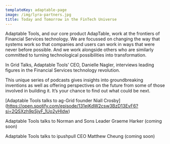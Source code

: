 ```yaml
---
templateKey: adaptable-page
image: /img/lyra-partners.jpg
title: Today and Tomorrow in the FinTech Universe
---
```

Adaptable Tools, and our core product AdapTable, work at the frontiers of Financial Services technology. We are focussed on changing the way that systems work so that companies and users can work in ways that were never before possible. And we work alongside others who are similarly committed to turning technological possibilities into transformation.

In Grid Talks, Adaptable Tools’ CEO, Danielle Nagler, interviews leading figures in the Financial Services technology revolution.

This unique series of podcasts gives insights into groundbreaking inventions as well as offering perspectives on the future from some of those involved in building it. It’s your chance to find out what could be next.

[Adaptable Tools talks to ag-Grid founder Niall Crosby] (https://open.spotify.com/episode/131ejKdW2csw3BzD13EvF6?si=2QSXzh9pSjyF_1Uo2yHldw)

Adaptable Tools talks to Norman and Sons Leader Graeme Harker (coming soon)

Adaptable Tools talks to ipushpull CEO Matthew Cheung (coming soon)
